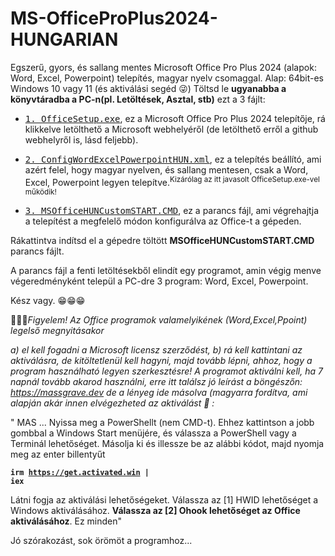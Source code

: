 # MS-OfficeProPlus2024-HUNGARIAN

Egszerű, gyors, és sallang mentes Microsoft Office Pro Plus 2024 (alapok: Word, Excel, Powerpoint) telepítés, magyar nyelv csomaggal. Alap: 64bit-es Windows 10 vagy 11 (és aktiválási segéd 😜)
Töltsd le <b>ugyanabba a könyvtáradba a PC-n(pl. Letöltések, Asztal, stb)</b> ezt a 3 fájlt:

- <a download href="https://c2rsetup.officeapps.live.com/c2r/download.aspx?ProductreleaseID=ProPlus2024Retail&platform=x64&language=hu-hu&version=O16GA"><tt>1. OfficeSetup.exe</tt></a>,
   ez a Microsoft Office Pro Plus 2024 telepítője, rá klikkelve letölthető a Microsoft webhelyéről (de letölthető erről a github webhelyről is, lásd feljebb).
     
- <a download href="configWordExcelPowerpointHUN.xml"><tt>2. ConfigWordExcelPowerpointHUN.xml</tt></a>,
  ez a telepítés beállító, ami azért felel, hogy magyar nyelven, és sallang mentesen, csak a Word, Excel, Powerpoint legyen telepítve.<sup>Kizárólag az itt javasolt OfficeSetup.exe-vel működik!</sup>

- <a download href="MSOfficeHUNCustomSTART.CMD"><tt>3. MSOfficeHUNCustomSTART.CMD</tt></a>,
  ez a parancs fájl, ami végrehajtja a telepítést a megfelelő módon konfigurálva az Office-t a gépeden.

Rákattintva indítsd el a gépedre töltött <b>MSOfficeHUNCustomSTART.CMD</b> parancs fájlt.

A parancs fájl a  fenti letöltésekből elindít egy programot, amin végig menve végeredményként települ a PC-dre 3 program: Word, Excel, Powerpoint.

Kész vagy. &#128513;&#128513;&#128513;

&#128294;&#128294;&#128294;<i>Figyelem! Az Office programok valamelyikének (Word,Excel,Ppoint) legelső megnyitásakor 

a) el kell fogadni a Microsoft licensz szerződést, 
b) rá kell kattintani az aktiválásra, de kitöltetlenül kell hagyni, majd tovább lépni, ahhoz, hogy a program használható legyen szerkesztésre! A programot aktiválni kell, ha 7 napnál tovább akarod használni, erre itt találsz jó leírást a böngészőn:
https://massgrave.dev
de a lényeg ide másolva (magyarra fordítva, ami alapján akár innen elvégezheted az aktiválást &#128273; :</i>

" MAS
 ...
 Nyissa meg a PowerShellt (nem CMD-t).  Ehhez kattintson a jobb gombbal a Windows Start menüjére, és válassza a PowerShell vagy a Terminál lehetőséget.
 Másolja ki és illessze be az alábbi kódot, majd nyomja meg az enter billentyűt

<b><code>irm https://get.activated.win |  iex</code></b>

 Látni fogja az aktiválási lehetőségeket.  Válassza az [1] HWID lehetőséget a Windows aktiválásához.  <b>Válassza az [2] Ohook lehetőséget az Office aktiválásához</b>.
 Ez minden"

Jó szórakozást, sok örömöt a programhoz...
